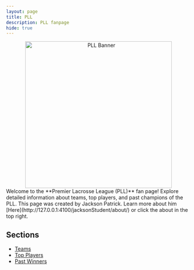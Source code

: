 ```yaml
---
layout: page
title: PLL
description: PLL fanpage
hide: true
---
```




<center>



<img src="https://upload.wikimedia.org/wikipedia/en/thumb/8/8f/Premier_Lacrosse_League_logo.svg/800px-Premier_Lacrosse_League_logo.svg.png" alt="PLL Banner" width="400">

</center>
Welcome to the **Premier Lacrosse League (PLL)** fan page! Explore detailed information about teams, top players, and past champions of the PLL. This page was created by Jackson Patrick. Learn more about him [Here](http://127.0.0.1:4100/jacksonStudent/about/) or click the about in the top right. 

## Sections

- [Teams](../sections/teams.md)
- [Top Players](../sections/top_players.md)
- [Past Winners](../sections/past_winners.md)





